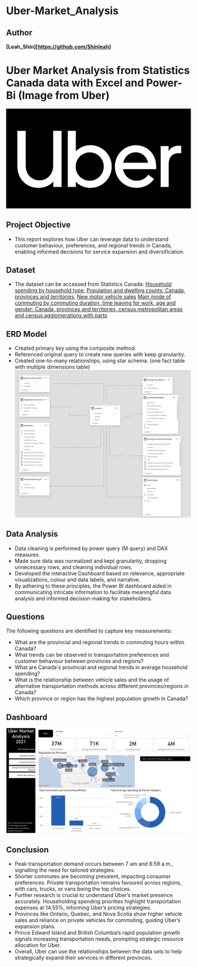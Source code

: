 # Uber-Market_Analysis


## Author
**[Leah_Shin][https://github.com/Shinleah]**


# Uber Market Analysis from Statistics Canada data with Excel and Power-Bi (Image from Uber)
![alt text](https://github.com/Shinleah/Uber-Market_Analysis/blob/main/Uber%20Market%20Analysis/Uber.PNG)

## Project Objective
* This report explores how Uber can leverage data to understand customer behaviour, preferences, and regional trends in Canada, enabling informed decisions for service expansion and diversification.

## Dataset
* The dataset can be accessed from Statistics Canada: 
[Household spending by household type](https://www150.statcan.gc.ca/t1/tbl1/en/tv.action?pid=1110022401),
[Population and dwelling counts: Canada, provinces and territories](https://www150.statcan.gc.ca/t1/tbl1/en/tv.action?pid=9810000101),
[New motor vehicle sales](https://www150.statcan.gc.ca/t1/tbl1/en/tv.action?pid=2010000101&pickMembers%5B0%5D=1.1&pickMembers%5B1%5D=2.1&pickMembers%5B2%5D=3.1&pickMembers%5B3%5D=5.1&cubeTimeFrame.startMonth=04&cubeTimeFrame.startYear=2019&cubeTimeFrame.endMonth=08&cubeTimeFrame.endYear=2023&referencePeriods=20190401%2C20230801)
[Main mode of commuting by commuting duration, time leaving for work, age and gender: Canada, provinces and territories, census metropolitan areas and census agglomerations with parts](https://www150.statcan.gc.ca/t1/tbl1/en/tv.action?pid=9810045701)

## ERD Model
* Created primary key using the composite method.
* Referenced original query to create new queries with keep granularity.
* Created one-to-many relationships, using star schema. (one fact table with multiple dimensions table)
![alt text](https://github.com/Shinleah/Uber-Market_Analysis/blob/main/Uber%20Market%20Analysis/ERD.PNG)

## Data Analysis
* Data cleaning is performed by power query (M query) and DAX measures.
* Made sure data was normalized and kept granularity, dropping unnecessary rows, and cleaning individual rows.
* Developed the interactive Dashboard based on relevance, appropriate visualizations, colour and data labels, and narrative.
* By adhering to these principles, the Power BI dashboard aided in communicating intricate information to facilitate meaningful data analysis and informed decision-making for stakeholders.


## Questions
The following questions are identified to capture key measurements:

* What are the provincial and regional trends in commuting hours within Canada?
* What trends can be observed in transportation preferences and customer behaviour between provinces and regions?  
* What are Canada's provincial and regional trends in average household spending?
* What is the relationship between vehicle sales and the usage of alternative transportation methods across different provinces/regions in Canada?
* Which province or region has the highest population growth in Canada? 


## Dashboard
![alt text](https://github.com/Shinleah/Uber-Market_Analysis/blob/main/Uber%20Market%20Analysis/Summary%20Dashboard.PNG)


## Conclusion

* Peak transportation demand occurs between 7 am and 8:59 a.m., signalling the need for tailored strategies. 
* Shorter commutes are becoming prevalent, impacting consumer preferences. Private transportation remains favoured across regions, with cars, trucks, or vans being the top choices. 
* Further research is crucial to understand Uber’s market presence accurately. Householding spending priorities highlight transportation expenses at 14.55%, informing Uber’s pricing strategies. 
* Provinces like Ontario, Quebec, and Nova Scotia show higher vehicle sales and reliance on private vehicles for commuting, guiding Uber’s expansion plans.
* Prince Edward Island and British Columbia’s rapid population growth signals increasing transportation needs, prompting strategic resource allocation for Uber. 
* Overall, Uber can use the relationships between the data sets to help strategically expand their services in different provinces.
